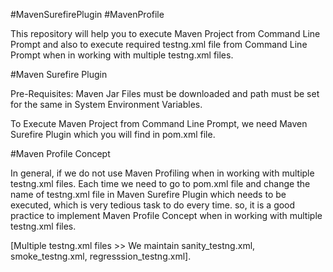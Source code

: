 #MavenSurefirePlugin 
#MavenProfile

This repository will help you to execute Maven Project from Command Line Prompt and 
also to execute required testng.xml file from Command Line Prompt when in working with multiple testng.xml files.

#Maven Surefire Plugin

Pre-Requisites:
Maven Jar Files must be downloaded and path must be set for the same in System Environment Variables.

To Execute Maven Project from Command Line Prompt, we need Maven Surefire Plugin which you will find in pom.xml file.

#Maven Profile Concept

In general, if we do not use Maven Profiling when in working with multiple testng.xml files. 
Each time we need to go to pom.xml file and change the name of testng.xml file in Maven Surefire Plugin which needs to be executed,
which is very tedious task to do every time.
so, it is a good practice to implement Maven Profile Concept when in working with multiple testng.xml files.

[Multiple testng.xml files >> We maintain sanity_testng.xml, smoke_testng.xml, regresssion_testng.xml].

